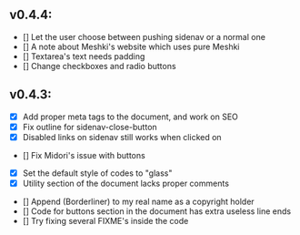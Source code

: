 ## v0.4.4:
  - [] Let the user choose between pushing sidenav or a normal one
  - [] A note about Meshki's website which uses pure Meshki
  - [] Textarea's text needs padding
  - [] Change checkboxes and radio buttons

## v0.4.3:
  - [x] Add proper meta tags to the document, and work on SEO
  - [x] Fix outline for sidenav-close-button
  - [x] Disabled links on sidenav still works when clicked on
  - [] Fix Midori's issue with buttons
  - [x] Set the default style of codes to "glass"
  - [x] Utility section of the document lacks proper comments
  - [] Append (Borderliner) to my real name as a copyright holder
  - [] Code for buttons section in the document has extra useless line ends
  - [] Try fixing several FIXME's inside the code
